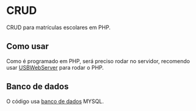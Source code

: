 # CRUD
  CRUD para matrículas escolares em PHP.

## Como usar

  Como é programado em PHP, será preciso rodar no servidor, recomendo usar [USBWebServer](https://www.usbwebserver.net/webserver/) para rodar o PHP.


## Banco de dados
  O código usa [banco de dados](https://github.com/edwardnichel/CRUD/blob/master/database_php.sql)  MYSQL.
